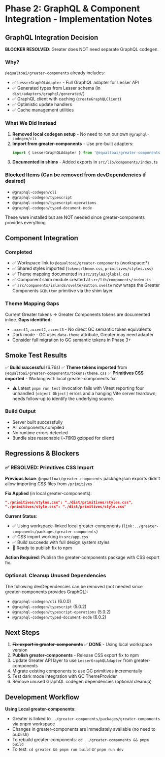 # Phase 2: GraphQL & Component Integration - Implementation Notes

## GraphQL Integration Decision

**BLOCKER RESOLVED**: Greater does NOT need separate GraphQL codegen.

### Why?
`@equaltoai/greater-components` already includes:
- ✅ `LesserGraphQLAdapter` - Full GraphQL adapter for Lesser API
- ✅ Generated types from Lesser schema (in `dist/adapters/graphql/generated/`)
- ✅ GraphQL client with caching (`createGraphQLClient`)
- ✅ Optimistic update handlers
- ✅ Cache management utilities

### What We Did Instead
1. **Removed local codegen setup** - No need to run our own `@graphql-codegen/cli`
2. **Import from greater-components** - Use pre-built adapters:
   ```typescript
   import { LesserGraphQLAdapter } from '@equaltoai/greater-components/adapters';
   ```
3. **Documented in shims** - Added exports in `src/lib/components/index.ts`

### Blocked Items (Can be removed from devDependencies if desired)
- `@graphql-codegen/cli`
- `@graphql-codegen/typescript`  
- `@graphql-codegen/typescript-operations`
- `@graphql-codegen/typed-document-node`

These were installed but are NOT needed since greater-components provides everything.

## Component Integration

### Completed
- ✅ Workspace link to `@equaltoai/greater-components` (workspace:*)
- ✅ Shared styles imported (`tokens/theme.css`, `primitives/styles.css`)
- ✅ Theme mapping documented in `src/styles/global.css`
- ✅ Component shim module created at `src/lib/components/index.ts`
- ✅ `src/components/islands/svelte/Button.svelte` now wraps the Greater Components `GCButton` primitive via the shim layer

### Theme Mapping Gaps
Current Greater tokens → Greater Components tokens are documented inline.
**Gaps identified:**
- `accent1`, `accent2`, `accent3` - No direct GC semantic token equivalents
- Dark mode - GC uses `data-theme` attribute, Greater may need adapter
- Consider full migration to GC semantic tokens in Phase 3+

## Smoke Test Results

✅ **Build successful** (6.76s)
✅ **Theme tokens imported** from `@equaltoai/greater-components/tokens/theme.css`
✅ **Primitives CSS imported** - Working with local greater-components fix!
- ⚠️ Latest `pnpm run test` invocation fails with Vitest reporting four unhandled `[object Object]` errors and a hanging Vite server teardown; needs follow-up to identify the underlying source.

### Build Output
- Server built successfully
- All components compiled
- No runtime errors detected
- Bundle size reasonable (~76KB gzipped for client)

## Regressions & Blockers

### ✅ RESOLVED: Primitives CSS Import
**Previous Issue**: `@equaltoai/greater-components` package.json exports didn't allow importing CSS files from `/primitives`

**Fix Applied** (in local greater-components):
```json
"./primitives/styles.css": "./dist/primitives/styles.css",
"./primitives/style.css": "./dist/primitives/style.css"
```

**Current Status**: 
- ✅ Using workspace-linked local greater-components (`link:../greater-components/packages/greater-components`)
- ✅ CSS import working in `src/app.css`
- ✅ Build succeeds with full design system styles
- 🚀 Ready to publish fix to npm

**Action Required**: Publish the greater-components package with CSS export fix.

### Optional: Cleanup Unused Dependencies
The following devDependencies can be removed (not needed since greater-components provides GraphQL):
- `@graphql-codegen/cli` (6.0.0)
- `@graphql-codegen/typescript` (5.0.2)
- `@graphql-codegen/typescript-operations` (5.0.2)
- `@graphql-codegen/typed-document-node` (6.0.2)

## Next Steps
1. ~~**Fix export in greater-components**~~ ✅ **DONE** - Using local workspace version
2. **Publish greater-components** - Release CSS export fix to npm
3. Update Greater API layer to use `LesserGraphQLAdapter` from greater-components
4. Migrate existing components to use GC primitives incrementally
5. Test dark mode integration with GC ThemeProvider
6. Remove unused GraphQL codegen dependencies (optional cleanup)

## Development Workflow

**Using Local greater-components**:
- Greater is linked to `../greater-components/packages/greater-components` via pnpm workspace
- Changes in greater-components are immediately available (no need to publish)
- To rebuild greater-components: `cd ../greater-components && pnpm build`
- To test: `cd greater && pnpm run build` or `pnpm run dev`
